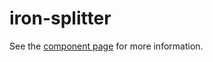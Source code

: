 iron-splitter
=============

See the [component page](https://www.polymer-project.org/1.0/docs/elements/iron-splitter.html) for more information.
